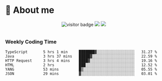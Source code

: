 <!-- ![](https://youpai.roccoshi.top/img/20200804214216.png) -->

# 🧐 About me
 
<p align="center">
<img src="https://visitor-badge.laobi.icu/badge?page_id=Lincest.Lincest&title=hits" alt="visitor badge"/>
<a href="mailto:imroccoshi@gmail.com"><img src="https://img.shields.io/badge/gmail-imroccoshi%40gmail.com-red"></a>
<a href="https://blog.roccoshi.top"><img src="https://img.shields.io/badge/blog-roccoshi-green"></a>
</p>

<div align="center">
  <img src="https://github-readme-stats.vercel.app/api?username=Lincest&show_icons=true&count_private=true&show_owner=true" alt="">
   <!-- <img src="https://github-readme-stats.vercel.app/api/wakatime?username=Moreality&v=2" alt=""/> -->
</div>

### Weekly Coding Time

<!--START_SECTION:waka-->

```text
TypeScript       5 hrs 1 min     ███████▓░░░░░░░░░░░░░░░░░   31.27 %
Java             3 hrs 37 mins   █████▓░░░░░░░░░░░░░░░░░░░   22.59 %
HTTP Request     3 hrs 4 mins    ████▓░░░░░░░░░░░░░░░░░░░░   19.16 %
HTML             2 hrs           ███░░░░░░░░░░░░░░░░░░░░░░   12.52 %
YANG             53 mins         █▒░░░░░░░░░░░░░░░░░░░░░░░   05.55 %
JSON             29 mins         ▓░░░░░░░░░░░░░░░░░░░░░░░░   03.01 %
```

<!--END_SECTION:waka-->


